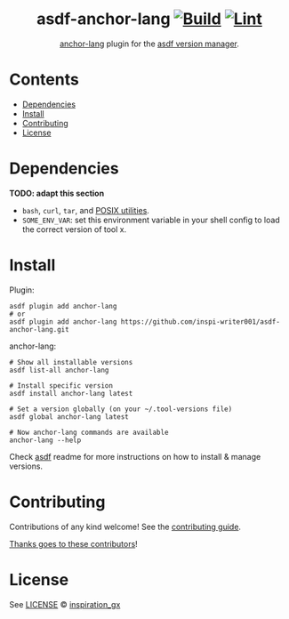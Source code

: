 <div align="center">

# asdf-anchor-lang [![Build](https://github.com/inspi-writer001/asdf-anchor-lang/actions/workflows/build.yml/badge.svg)](https://github.com/inspi-writer001/asdf-anchor-lang/actions/workflows/build.yml) [![Lint](https://github.com/inspi-writer001/asdf-anchor-lang/actions/workflows/lint.yml/badge.svg)](https://github.com/inspi-writer001/asdf-anchor-lang/actions/workflows/lint.yml)

[anchor-lang](https://github.com/inspi-writer001/anchor-lang) plugin for the [asdf version manager](https://asdf-vm.com).

</div>

# Contents

- [Dependencies](#dependencies)
- [Install](#install)
- [Contributing](#contributing)
- [License](#license)

# Dependencies

**TODO: adapt this section**

- `bash`, `curl`, `tar`, and [POSIX utilities](https://pubs.opengroup.org/onlinepubs/9699919799/idx/utilities.html).
- `SOME_ENV_VAR`: set this environment variable in your shell config to load the correct version of tool x.

# Install

Plugin:

```shell
asdf plugin add anchor-lang
# or
asdf plugin add anchor-lang https://github.com/inspi-writer001/asdf-anchor-lang.git
```

anchor-lang:

```shell
# Show all installable versions
asdf list-all anchor-lang

# Install specific version
asdf install anchor-lang latest

# Set a version globally (on your ~/.tool-versions file)
asdf global anchor-lang latest

# Now anchor-lang commands are available
anchor-lang --help
```

Check [asdf](https://github.com/asdf-vm/asdf) readme for more instructions on how to
install & manage versions.

# Contributing

Contributions of any kind welcome! See the [contributing guide](contributing.md).

[Thanks goes to these contributors](https://github.com/inspi-writer001/asdf-anchor-lang/graphs/contributors)!

# License

See [LICENSE](LICENSE) © [inspiration_gx](https://github.com/inspi-writer001/)
